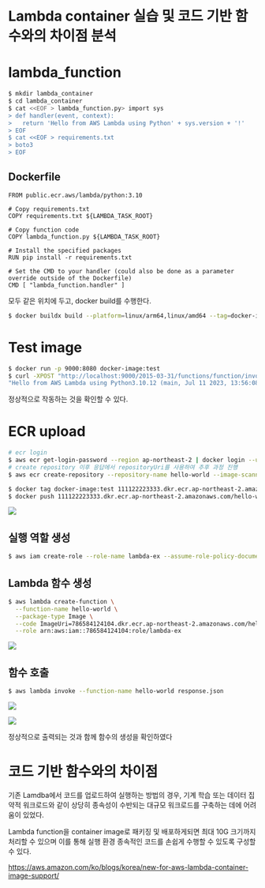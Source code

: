 # Lambda container 실습 및 코드 기반 함수와의 차이점 분석

# lambda_function

```bash
$ mkdir lambda_container
$ cd lambda_container
$ cat <<EOF > lambda_function.py> import sys
> def handler(event, context):
>   return 'Hello from AWS Lambda using Python' + sys.version + '!'
> EOF
$ cat <<EOF > requirements.txt
> boto3
> EOF
```

## Dockerfile

```docker
FROM public.ecr.aws/lambda/python:3.10

# Copy requirements.txt
COPY requirements.txt ${LAMBDA_TASK_ROOT}

# Copy function code
COPY lambda_function.py ${LAMBDA_TASK_ROOT}

# Install the specified packages
RUN pip install -r requirements.txt

# Set the CMD to your handler (could also be done as a parameter override outside of the Dockerfile)
CMD [ "lambda_function.handler" ]
```

모두 같은 위치에 두고, docker build를 수행한다.

```bash
$ docker buildx build --platform=linux/arm64,linux/amd64 --tag=docker-image:test .
```

# Test image

```bash
$ docker run -p 9000:8080 docker-image:test
$ curl -XPOST "http://localhost:9000/2015-03-31/functions/function/invocations" -d '{}'
"Hello from AWS Lambda using Python3.10.12 (main, Jul 11 2023, 13:56:08) [GCC 7.3.1 20180712 (Red Hat 7.3.1-15)]!"
```

정상적으로 작동하는 것을 확인할 수 있다.

# ECR upload

```bash
# ecr login
$ aws ecr get-login-password --region ap-northeast-2 | docker login --username AWS --password-stdin 111122223333.dkr.ecr.ap-northeast-2.amazonaws.com
# create repository 이후 응답에서 repositoryUri를 사용하여 추후 과정 진행
$ aws ecr create-repository --repository-name hello-world --image-scanning-configuration scanOnPush=true --image-tag-mutability MUTABLE

$ docker tag docker-image:test 111122223333.dkr.ecr.ap-northeast-2.amazonaws.com/hello-world:latest
$ docker push 111122223333.dkr.ecr.ap-northeast-2.amazonaws.com/hello-world:latest
```

![](<./image/스크린샷 2023-08-01 오후 4.07.02.png>)

## 실행 역할 생성

```bash
$ aws iam create-role --role-name lambda-ex --assume-role-policy-document '{"Version": "2012-10-17","Statement": [{ "Effect": "Allow", "Principal": {"Service": "lambda.amazonaws.com"}, "Action": "sts:AssumeRole"}]}'
```

## Lambda 함수 생성

```bash
$ aws lambda create-function \
  --function-name hello-world \
  --package-type Image \
  --code ImageUri=786584124104.dkr.ecr.ap-northeast-2.amazonaws.com/hello-world:latest \
  --role arn:aws:iam::786584124104:role/lambda-ex
```

![](<./image/스크린샷 2023-08-01 오후 4.11.03.png>)

## 함수 호출

```bash
$ aws lambda invoke --function-name hello-world response.json
```

![](<./image/스크린샷 2023-08-01 오후 4.11.44.png>)

![](<./image/스크린샷 2023-08-01 오후 4.12.06.png>)

정상적으로 출력되는 것과 함께 함수의 생성을 확인하였다 

# 코드 기반 함수와의 차이점

기존 Lamdba에서 코드를 업로드하여 실행하는 방법의 경우, 기계 학습 또는 데이터 집약적 워크로드와 같이 상당히 종속성이 수반되는 대규모 워크로드를 구축하는 데에 어려움이 있었다.

Lambda function을 container image로 패키징 및 배포하게되면 최대 10G 크기까지 처리할 수 있으며 이를 통해 실행 환경 종속적인 코드를 손쉽게 수행할 수 있도록 구성할 수 있다. 

https://aws.amazon.com/ko/blogs/korea/new-for-aws-lambda-container-image-support/